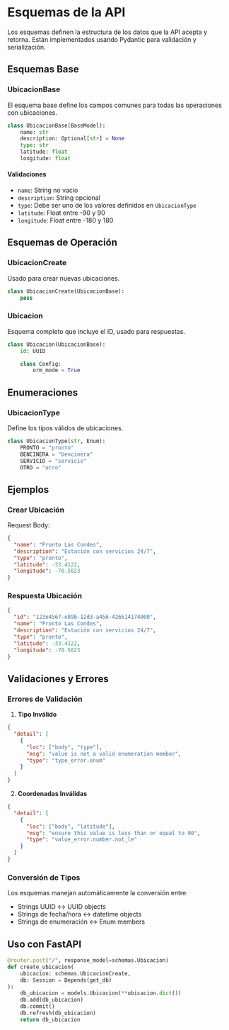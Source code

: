 # Esquemas de la API

Los esquemas definen la estructura de los datos que la API acepta y retorna. Están implementados usando Pydantic para validación y serialización.

## Esquemas Base

### UbicacionBase

El esquema base define los campos comunes para todas las operaciones con ubicaciones.

```python
class UbicacionBase(BaseModel):
    name: str
    description: Optional[str] = None
    type: str
    latitude: float
    longitude: float
```

#### Validaciones
- `name`: String no vacío
- `description`: String opcional
- `type`: Debe ser uno de los valores definidos en `UbicacionType`
- `latitude`: Float entre -90 y 90
- `longitude`: Float entre -180 y 180

## Esquemas de Operación

### UbicacionCreate

Usado para crear nuevas ubicaciones.

```python
class UbicacionCreate(UbicacionBase):
    pass
```

### Ubicacion

Esquema completo que incluye el ID, usado para respuestas.

```python
class Ubicacion(UbicacionBase):
    id: UUID

    class Config:
        orm_mode = True
```

## Enumeraciones

### UbicacionType

Define los tipos válidos de ubicaciones.

```python
class UbicacionType(str, Enum):
    PRONTO = "pronto"
    BENCINERA = "bencinera"
    SERVICIO = "servicio"
    OTRO = "otro"
```

## Ejemplos

### Crear Ubicación

Request Body:
```json
{
  "name": "Pronto Las Condes",
  "description": "Estación con servicios 24/7",
  "type": "pronto",
  "latitude": -33.4122,
  "longitude": -70.5823
}
```

### Respuesta Ubicación

```json
{
  "id": "123e4567-e89b-12d3-a456-426614174000",
  "name": "Pronto Las Condes",
  "description": "Estación con servicios 24/7",
  "type": "pronto",
  "latitude": -33.4122,
  "longitude": -70.5823
}
```

## Validaciones y Errores

### Errores de Validación

1. **Tipo Inválido**
```json
{
  "detail": [
    {
      "loc": ["body", "type"],
      "msg": "value is not a valid enumeration member",
      "type": "type_error.enum"
    }
  ]
}
```

2. **Coordenadas Inválidas**
```json
{
  "detail": [
    {
      "loc": ["body", "latitude"],
      "msg": "ensure this value is less than or equal to 90",
      "type": "value_error.number.not_le"
    }
  ]
}
```

### Conversión de Tipos

Los esquemas manejan automáticamente la conversión entre:
- Strings UUID ↔ UUID objects
- Strings de fecha/hora ↔ datetime objects
- Strings de enumeración ↔ Enum members

## Uso con FastAPI

```python
@router.post("/", response_model=schemas.Ubicacion)
def create_ubicacion(
    ubicacion: schemas.UbicacionCreate,
    db: Session = Depends(get_db)
):
    db_ubicacion = models.Ubicacion(**ubicacion.dict())
    db.add(db_ubicacion)
    db.commit()
    db.refresh(db_ubicacion)
    return db_ubicacion
```
